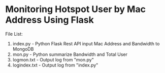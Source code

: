 # Monitoring Hotspot User by Mac Address Using Flask

File List:
1. index.py - Python Flask Rest API input Mac Address and Bandwidth to MongoDB
2. mon.py - Python summarize Bandwidth and Total User
3. logmon.txt - Output log from "mon.py"
4. logindex.txt - Output log from "index.py"

